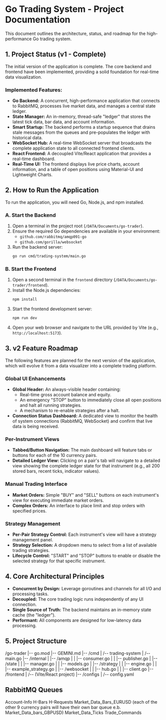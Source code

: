 # Go Trading System - Project Documentation

This document outlines the architecture, status, and roadmap for the high-performance Go trading system.

## 1. Project Status (v1 - Complete)

The initial version of the application is complete. The core backend and frontend have been implemented, providing a solid foundation for real-time data visualization.

### Implemented Features:
- **Go Backend:** A concurrent, high-performance application that connects to RabbitMQ, processes live market data, and manages a central state ledger.
- **State Manager:** An in-memory, thread-safe "ledger" that stores the latest tick data, bar data, and account information.
- **Smart Startup:** The backend performs a startup sequence that drains stale messages from the queues and pre-populates the ledger with historical data.
- **WebSocket Hub:** A real-time WebSocket server that broadcasts the complete application state to all connected frontend clients.
- **React Frontend:** A decoupled Vite/React application that provides a real-time dashboard.
- **Real-Time UI:** The frontend displays live price charts, account information, and a table of open positions using Material-UI and Lightweight Charts.

## 2. How to Run the Application

To run the application, you will need Go, Node.js, and npm installed.

### A. Start the Backend

1. Open a terminal in the project root (`/DATA/Documents/go-trader`).
2. Ensure the required Go dependencies are available in your environment:
   - `github.com/rabbitmq/amqp091-go`
   - `github.com/gorilla/websocket`
3. Run the backend server:
   ```bash
   go run cmd/trading-system/main.go
   ```

### B. Start the Frontend

1. Open a second terminal in the `frontend` directory (`/DATA/Documents/go-trader/frontend`).
2. Install the Node.js dependencies:
   ```bash
   npm install
   ```
3. Start the frontend development server:
   ```bash
   npm run dev
   ```
4. Open your web browser and navigate to the URL provided by Vite (e.g., `http://localhost:5173`).

## 3. v2 Feature Roadmap

The following features are planned for the next version of the application, which will evolve it from a data visualizer into a complete trading platform.

### Global UI Enhancements
- **Global Header:** An always-visible header containing:
  - Real-time gross account balance and equity.
  - An emergency "STOP" button to immediately close all open positions and halt all running strategies.
  - A mechanism to re-enable strategies after a halt.
- **Connection Status Dashboard:** A dedicated view to monitor the health of system connections (RabbitMQ, WebSocket) and confirm that live data is being received.

### Per-Instrument Views
- **Tabbed/Button Navigation:** The main dashboard will feature tabs or buttons for each of the 10 currency pairs.
- **Detailed Ledger View:** Clicking on a pair's tab will navigate to a detailed view showing the complete ledger state for that instrument (e.g., all 200 stored bars, recent ticks, indicator values).

### Manual Trading Interface
- **Market Orders:** Simple "BUY" and "SELL" buttons on each instrument's view for executing immediate market orders.
- **Complex Orders:** An interface to place limit and stop orders with specified prices.

### Strategy Management
- **Per-Pair Strategy Control:** Each instrument's view will have a strategy management panel.
- **Strategy Selection:** A dropdown menu to select from a list of available trading strategies.
- **Lifecycle Control:** "START" and "STOP" buttons to enable or disable the selected strategy for that specific instrument.

## 4. Core Architectural Principles
- **Concurrent by Design:** Leverage goroutines and channels for all I/O and processing tasks.
- **Decoupled:** The core trading logic runs independently of any UI connection.
- **Single Source of Truth:** The backend maintains an in-memory state cache (the "ledger").
- **Performant:** All components are designed for low-latency data processing.

## 5. Project Structure

/go-trader
|-- go.mod
|-- GEMINI.md
|-- /cmd
|   /-- trading-system
|       /-- main.go
|-- /internal
|   |-- /amqp
|   |   |-- consumer.go
|   |   |-- publisher.go
|   |-- /state
|   |   |-- manager.go
|   |   |-- models.go
|   |-- /strategy
|   |   |-- engine.go
|   |   |-- example_strategy.go
|   |-- /websocket
|   |   |-- hub.go
|   |   |-- client.go
|-- /frontend
|   /-- (Vite/React project)
|-- /configs
|   /-- config.yaml


## RabbitMQ Queues

Account-Info
H-Bars
H-Requests
Market_Data_Bars_EURUSD (each of the other 9 currency pairs will have their own bar queue e.b. Market_Data_bars_GBPUSD)
Market_Data_Ticks
Trade_Commands